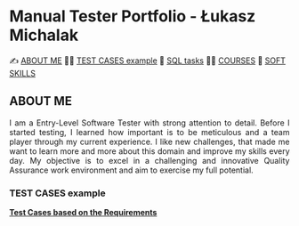 # Manual Tester Portfolio - Łukasz Michalak

✍️ [ABOUT ME](#aboutme) 👨‍💻 [TEST CASES example](#testcases)  🔎  [SQL tasks](#sql) 🧑‍🎓 [COURSES](#courses)  🤝 [SOFT SKILLS](#softskills)

## <a name="aboutme"> ABOUT ME</a> 
<p align="justify"> I am a Entry-Level Software Tester with strong attention to detail. Before I started testing, I learned how important is to be meticulous and a team player through my current experience. I like new challenges, that made me want to learn more and more about this domain and improve my skills every day. My objective is to excel in a challenging and innovative Quality Assurance work environment and aim to exercise my full potential.

### <a name="testcases">TEST CASES example</a>

<a href="https://docs.google.com/spreadsheets/d/11LXh1AYjLHzgW2Ql84FS_cv49GqCJ4qe/edit?usp=share_link&ouid=108202201548952141850&rtpof=true&sd=true" target="_blank"><b>Test Cases based on the Requirements</b></a>
